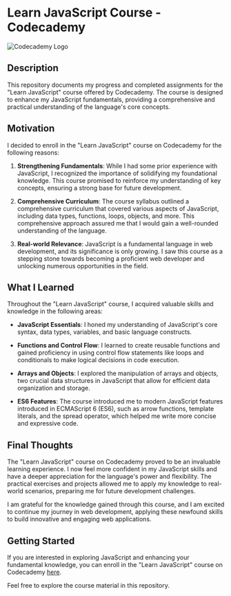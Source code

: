 # Learn JavaScript Course - Codecademy

![Codecademy Logo](https://content.codecademy.com/courses/learn-javascript-introduction-introduction-to-javascript/JS_graphic.svg)

## Description
This repository documents my progress and completed assignments for the "Learn JavaScript" course offered by Codecademy. The course is designed to enhance my JavaScript fundamentals, providing a comprehensive and practical understanding of the language's core concepts.

## Motivation
I decided to enroll in the "Learn JavaScript" course on Codecademy for the following reasons:

1. **Strengthening Fundamentals**: While I had some prior experience with JavaScript, I recognized the importance of solidifying my foundational knowledge. This course promised to reinforce my understanding of key concepts, ensuring a strong base for future development.

3. **Comprehensive Curriculum**: The course syllabus outlined a comprehensive curriculum that covered various aspects of JavaScript, including data types, functions, loops, objects, and more. This comprehensive approach assured me that I would gain a well-rounded understanding of the language.

4. **Real-world Relevance**: JavaScript is a fundamental language in web development, and its significance is only growing. I saw this course as a stepping stone towards becoming a proficient web developer and unlocking numerous opportunities in the field.

## What I Learned
Throughout the "Learn JavaScript" course, I acquired valuable skills and knowledge in the following areas:

- **JavaScript Essentials**: I honed my understanding of JavaScript's core syntax, data types, variables, and basic language constructs.

- **Functions and Control Flow**: I learned to create reusable functions and gained proficiency in using control flow statements like loops and conditionals to make logical decisions in code execution.

- **Arrays and Objects**: I explored the manipulation of arrays and objects, two crucial data structures in JavaScript that allow for efficient data organization and storage.

- **ES6 Features**: The course introduced me to modern JavaScript features introduced in ECMAScript 6 (ES6), such as arrow functions, template literals, and the spread operator, which helped me write more concise and expressive code.

## Final Thoughts
The "Learn JavaScript" course on Codecademy proved to be an invaluable learning experience. I now feel more confident in my JavaScript skills and have a deeper appreciation for the language's power and flexibility. The practical exercises and projects allowed me to apply my knowledge to real-world scenarios, preparing me for future development challenges.

I am grateful for the knowledge gained through this course, and I am excited to continue my journey in web development, applying these newfound skills to build innovative and engaging web applications.

## Getting Started
If you are interested in exploring JavaScript and enhancing your fundamental knowledge, you can enroll in the "Learn JavaScript" course on Codecademy [here](https://www.codecademy.com/learn/introduction-to-javascript).

Feel free to explore the course material in this repository.